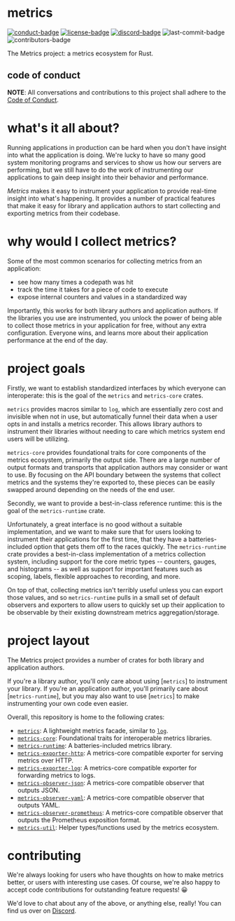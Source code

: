 # metrics

[![conduct-badge][]][conduct] [![license-badge][]](#license) [![discord-badge][]][discord] ![last-commit-badge][] ![contributors-badge][]

[conduct-badge]: https://img.shields.io/badge/%E2%9D%A4-code%20of%20conduct-blue.svg
[license-badge]: https://img.shields.io/badge/license-MIT-blue
[conduct]: https://github.com/metrics-rs/metrics/blob/master/CODE_OF_CONDUCT.md
[discord-badge]: https://img.shields.io/discord/500028886025895936
[discord]: https://discord.gg/eTwKyY9
[last-commit-badge]: https://img.shields.io/github/last-commit/metrics-rs/metrics
[contributors-badge]: https://img.shields.io/github/contributors/metrics-rs/metrics


The Metrics project: a metrics ecosystem for Rust.

## code of conduct

**NOTE**: All conversations and contributions to this project shall adhere to the [Code of Conduct][conduct].

# what's it all about?

Running applications in production can be hard when you don't have insight into what the application is doing.  We're lucky to have so many good system monitoring programs and services to show us how our servers are performing, but we still have to do the work of instrumenting our applications to gain deep insight into their behavior and performance.

_Metrics_ makes it easy to instrument your application to provide real-time insight into what's happening.  It provides a number of practical features that make it easy for library and application authors to start collecting and exporting metrics from their codebase.

# why would I collect metrics?

Some of the most common scenarios for collecting metrics from an application:
- see how many times a codepath was hit
- track the time it takes for a piece of code to execute
- expose internal counters and values in a standardized way

Importantly, this works for both library authors and application authors.  If the libraries you use are instrumented, you unlock the power of being able to collect those metrics in your application for free, without any extra configuration.  Everyone wins, and learns more about their application performance at the end of the day.

# project goals

Firstly, we want to establish standardized interfaces by which everyone can interoperate: this is the goal of the `metrics` and `metrics-core` crates.

`metrics` provides macros similar to `log`, which are essentially zero cost and invisible when not in use, but automatically funnel their data when a user opts in and installs a metrics recorder.  This allows library authors to instrument their libraries without needing to care which metrics system end users will be utilizing.

`metrics-core` provides foundational traits for core components of the metrics ecosystem, primarily the output side.  There are a large number of output formats and transports that application authors may consider or want to use.  By focusing on the API boundary between the systems that collect metrics and the systems they're exported to, these pieces can be easily swapped around depending on the needs of the end user.

Secondly, we want to provide a best-in-class reference runtime: this is the goal of the `metrics-runtime` crate.

Unfortunately, a great interface is no good without a suitable implementation, and we want to make sure that for users looking to instrument their applications for the first time, that they have a batteries-included option that gets them off to the races quickly.  The `metrics-runtime` crate provides a best-in-class implementation of a metrics collection system, including support for the core metric types -- counters, gauges, and histograms -- as well as support for important features such as scoping, labels, flexible approaches to recording, and more.

On top of that, collecting metrics isn't terribly useful unless you can export those values, and so `metrics-runtime` pulls in a small set of default observers and exporters to allow users to quickly set up their application to be observable by their existing downstream metrics aggregation/storage.

# project layout

The Metrics project provides a number of crates for both library and application authors.

If you're a library author, you'll only care about using [`metrics`] to instrument your library.  If you're an application author, you'll primarily care about [`metrics-runtime`], but you may also want to use [`metrics`] to make instrumenting your own code even easier.

Overall, this repository is home to the following crates:

* [`metrics`][metrics]: A lightweight metrics facade, similar to [`log`](https://docs.rs/log).
* [`metrics-core`][metrics-core]: Foundational traits for interoperable metrics libraries.
* [`metrics-runtime`][metrics-runtime]: A batteries-included metrics library.
* [`metrics-exporter-http`][metrics-exporter-http]: A metrics-core compatible exporter for serving metrics over HTTP.
* [`metrics-exporter-log`][metrics-exporter-log]: A metrics-core compatible exporter for forwarding metrics to logs.
* [`metrics-observer-json`][metrics-observer-json]: A metrics-core compatible observer that outputs JSON.
* [`metrics-observer-yaml`][metrics-observer-yaml]: A metrics-core compatible observer that outputs YAML.
* [`metrics-observer-prometheus`][metrics-observer-prometheus]: A metrics-core compatible observer that outputs the Prometheus exposition format.
* [`metrics-util`][metrics-util]: Helper types/functions used by the metrics ecosystem.

# contributing

We're always looking for users who have thoughts on how to make metrics better, or users with interesting use cases.  Of course, we're also happy to accept code contributions for outstanding feature requests! 😀

We'd love to chat about any of the above, or anything else, really!  You can find us over on [Discord](https://discord.gg/eTwKyY9).

[metrics]: https://github.com/metrics-rs/metrics/tree/master/metrics
[metrics-core]: https://github.com/metrics-rs/metrics/tree/master/metrics-core
[metrics-runtime]: https://github.com/metrics-rs/metrics/tree/master/metrics-runtime
[metrics-exporter-http]: https://github.com/metrics-rs/metrics/tree/master/metrics-exporter-http
[metrics-exporter-log]: https://github.com/metrics-rs/metrics/tree/master/metrics-exporter-log
[metrics-observer-json]: https://github.com/metrics-rs/metrics/tree/master/metrics-observer-json
[metrics-observer-yaml]: https://github.com/metrics-rs/metrics/tree/master/metrics-observer-yaml
[metrics-observer-prometheus]: https://github.com/metrics-rs/metrics/tree/master/metrics-observer-prometheus
[metrics-util]: https://github.com/metrics-rs/metrics/tree/master/metrics-util
